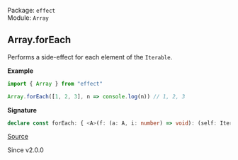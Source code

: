 Package: `effect`<br />
Module: `Array`<br />

## Array.forEach

Performs a side-effect for each element of the `Iterable`.

**Example**

```ts
import { Array } from "effect"

Array.forEach([1, 2, 3], n => console.log(n)) // 1, 2, 3
```

**Signature**

```ts
declare const forEach: { <A>(f: (a: A, i: number) => void): (self: Iterable<A>) => void; <A>(self: Iterable<A>, f: (a: A, i: number) => void): void; }
```

[Source](https://github.com/Effect-TS/effect/tree/main/packages/effect/src/Array.ts#L2987)

Since v2.0.0